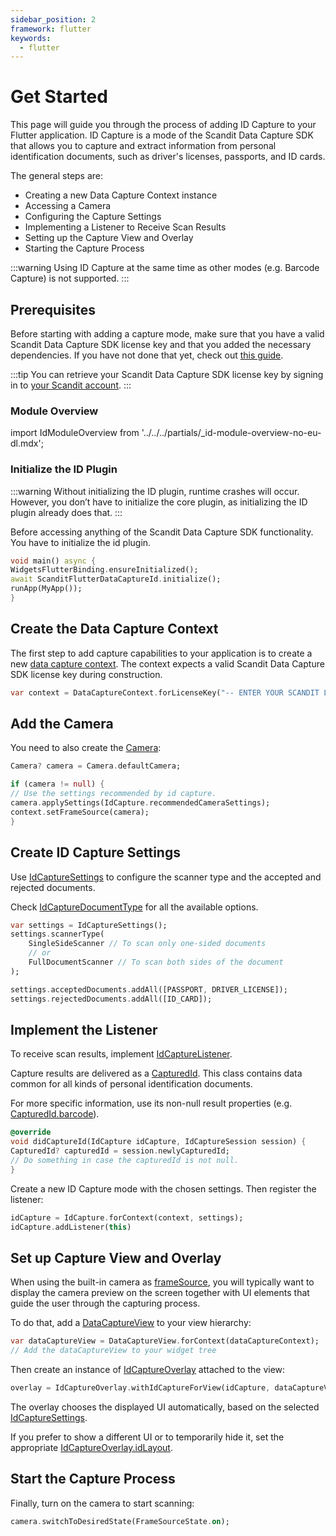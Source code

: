 ```yaml
---
sidebar_position: 2
framework: flutter
keywords:
  - flutter
---
```


# Get Started

This page will guide you through the process of adding ID Capture to your Flutter application. ID Capture is a mode of the Scandit Data Capture SDK that allows you to capture and extract information from personal identification documents, such as driver's licenses, passports, and ID cards.

The general steps are:

- Creating a new Data Capture Context instance
- Accessing a Camera
- Configuring the Capture Settings
- Implementing a Listener to Receive Scan Results
- Setting up the Capture View and Overlay
- Starting the Capture Process

:::warning
Using ID Capture at the same time as other modes (e.g. Barcode Capture) is not supported.
:::

## Prerequisites

Before starting with adding a capture mode, make sure that you have a valid Scandit Data Capture SDK license key and that you added the necessary dependencies. If you have not done that yet, check out [this guide](/sdks/flutter/add-sdk.md).

:::tip
You can retrieve your Scandit Data Capture SDK license key by signing in to [your Scandit account](https://ssl.scandit.com/dashboard/sign-in).
:::

### Module Overview

import IdModuleOverview from '../../../partials/_id-module-overview-no-eu-dl.mdx';

<IdModuleOverview/>

### Initialize the ID Plugin

:::warning
Without initializing the ID plugin, runtime crashes will occur. However, you don’t have to initialize the core plugin, as initializing the ID plugin already does that.
:::

Before accessing anything of the Scandit Data Capture SDK functionality. You have to initialize the id plugin.

```dart
void main() async {
WidgetsFlutterBinding.ensureInitialized();
await ScanditFlutterDataCaptureId.initialize();
runApp(MyApp());
}
```
## Create the Data Capture Context

The first step to add capture capabilities to your application is to create a new [data capture context](https://docs.scandit.com/data-capture-sdk/flutter/core/api/data-capture-context.html#class-scandit.datacapture.core.DataCaptureContext). The context expects a valid Scandit Data Capture SDK license key during construction.

```dart
var context = DataCaptureContext.forLicenseKey("-- ENTER YOUR SCANDIT LICENSE KEY HERE --");
```

## Add the Camera

You need to also create the [Camera](https://docs.scandit.com/data-capture-sdk/flutter/core/api/camera.html#class-scandit.datacapture.core.Camera):

```dart
Camera? camera = Camera.defaultCamera;

if (camera != null) {
// Use the settings recommended by id capture.
camera.applySettings(IdCapture.recommendedCameraSettings);
context.setFrameSource(camera);
}
```

## Create ID Capture Settings

Use [IdCaptureSettings](https://docs.scandit.com/data-capture-sdk/flutter/id-capture/api/id-capture-settings.html#class-scandit.datacapture.id.IdCaptureSettings) to configure the scanner type and the accepted and rejected documents.

Check [IdCaptureDocumentType](https://docs.scandit.com/data-capture-sdk/flutter/id-capture/api/id-capture-document.html) for all the available options.

```dart
var settings = IdCaptureSettings();
settings.scannerType(
    SingleSideScanner // To scan only one-sided documents
    // or
    FullDocumentScanner // To scan both sides of the document
);

settings.acceptedDocuments.addAll([PASSPORT, DRIVER_LICENSE]);
settings.rejectedDocuments.addAll([ID_CARD]);
```

## Implement the Listener

To receive scan results, implement [IdCaptureListener](https://docs.scandit.com/data-capture-sdk/flutter/id-capture/api/id-capture-listener.html#interface-scandit.datacapture.id.IIdCaptureListener). 

Capture results are delivered as a [CapturedId](https://docs.scandit.com/data-capture-sdk/flutter/id-capture/api/captured-id.html#class-scandit.datacapture.id.CapturedId). This class contains data common for all kinds of personal identification documents.

For more specific information, use its non-null result properties (e.g. [CapturedId.barcode](https://docs.scandit.com/data-capture-sdk/flutter/id-capture/api/captured-id.html#property-scandit.datacapture.id.CapturedId.Barcode)).

```dart
@override
void didCaptureId(IdCapture idCapture, IdCaptureSession session) {
CapturedId? capturedId = session.newlyCapturedId;
// Do something in case the capturedId is not null.
}
```

Create a new ID Capture mode with the chosen settings. Then register the listener:

```dart
idCapture = IdCapture.forContext(context, settings);
idCapture.addListener(this)
```

## Set up Capture View and Overlay

When using the built-in camera as [frameSource](https://docs.scandit.com/data-capture-sdk/flutter/core/api/frame-source.html#interface-scandit.datacapture.core.IFrameSource), you will typically want to display the camera preview on the screen together with UI elements that guide the user through the capturing process.

To do that, add a [DataCaptureView](https://docs.scandit.com/data-capture-sdk/flutter/core/api/ui/data-capture-view.html#class-scandit.datacapture.core.ui.DataCaptureView) to your view hierarchy:

```dart
var dataCaptureView = DataCaptureView.forContext(dataCaptureContext);
// Add the dataCaptureView to your widget tree
```

Then create an instance of [IdCaptureOverlay](https://docs.scandit.com/data-capture-sdk/flutter/id-capture/api/ui/id-capture-overlay.html#class-scandit.datacapture.id.ui.IdCaptureOverlay) attached to the view:

```dart
overlay = IdCaptureOverlay.withIdCaptureForView(idCapture, dataCaptureView);
```

The overlay chooses the displayed UI automatically, based on the selected [IdCaptureSettings](https://docs.scandit.com/data-capture-sdk/flutter/id-capture/api/id-capture-settings.html#class-scandit.datacapture.id.IdCaptureSettings).

If you prefer to show a different UI or to temporarily hide it, set the appropriate [IdCaptureOverlay.idLayout](https://docs.scandit.com/data-capture-sdk/flutter/id-capture/api/ui/id-capture-overlay.html#property-scandit.datacapture.id.ui.IdCaptureOverlay.IdLayout).

## Start the Capture Process

Finally, turn on the camera to start scanning:

```dart
camera.switchToDesiredState(FrameSourceState.on);
```
